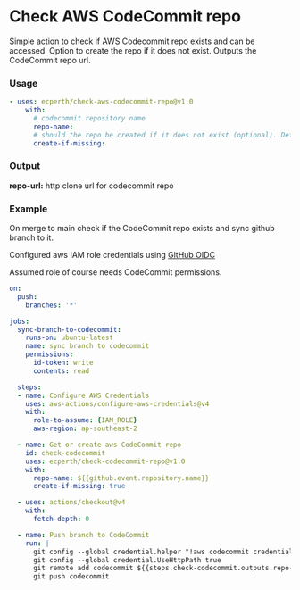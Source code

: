 # Check AWS CodeCommit repo #

Simple action to check if AWS Codecommit repo exists and can be accessed. Option to create the repo if it does not exist. Outputs the CodeCommit repo url. 

### Usage ###
```yml
- uses: ecperth/check-aws-codecommit-repo@v1.0
    with:
      # codecommit repository name
      repo-name:
      # should the repo be created if it does not exist (optional). Default is false
      create-if-missing:
```

### Output ###
**repo-url:** http clone url for codecommit repo

### Example ###

On merge to main check if the CodeCommit repo exists and sync github branch to it.

Configured aws IAM role credentials using [GitHub OIDC](https://docs.github.com/en/actions/deployment/security-hardening-your-deployments/configuring-openid-connect-in-amazon-web-services)

Assumed role of course needs CodeCommit permissions.

```yml
on: 
  push:
    branches: '*'

jobs:
  sync-branch-to-codecommit:
    runs-on: ubuntu-latest
    name: sync branch to codecommit
    permissions:
      id-token: write
      contents: read

  steps:
  - name: Configure AWS Credentials
    uses: aws-actions/configure-aws-credentials@v4
    with:
      role-to-assume: {IAM_ROLE}
      aws-region: ap-southeast-2

  - name: Get or create aws CodeCommit repo
    id: check-codecommit
    uses: ecperth/check-codecommit-repo@v1.0
    with:
      repo-name: ${{github.event.repository.name}}
      create-if-missing: true

  - uses: actions/checkout@v4
    with:
      fetch-depth: 0

  - name: Push branch to CodeCommit
    run: |
      git config --global credential.helper "!aws codecommit credential-helper $@"
      git config --global credential.UseHttpPath true
      git remote add codecommit ${{steps.check-codecommit.outputs.repo-url}}
      git push codecommit
```